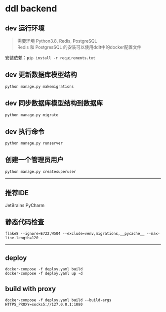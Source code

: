 # ddl backend

## dev 运行环境
> 需要环境 Python3.8, Redis, PostgreSQL  
> Redis 和 PostgresSQL 的安装可以使用ddlt中的docker配置文件

安装依赖：`pip install -r requirements.txt`
## dev 更新数据库模型结构
```sh
python manage.py makemigrations
```
## dev 同步数据库模型结构到数据库
```sh
python manage.py migrate
```

## dev 执行命令
```sh
python manage.py runserver
```

## 创建一个管理员用户
```sh
python manage.py createsuperuser
```


---
## 推荐IDE
JetBrains PyCharm

## 静态代码检查
```shell script
flake8 --ignore=E722,W504 --exclude=venv,migrations,__pycache__ --max-line-length=120 .
```


---
## deploy
```
docker-compose -f deploy.yaml build
docker-compose -f deploy.yaml up -d
```
## build with proxy
```
docker-compose -f deploy.yaml build --build-args HTTPS_PROXY=socks5://127.0.0.1:1080
```